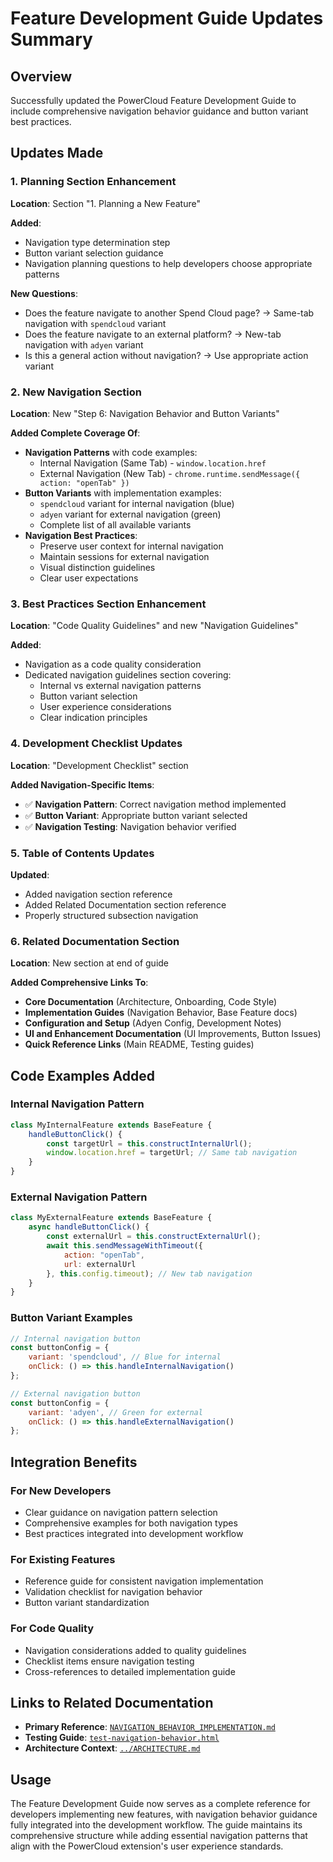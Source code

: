 # Feature Development Guide Updates Summary

## Overview
Successfully updated the PowerCloud Feature Development Guide to include comprehensive navigation behavior guidance and button variant best practices.

## Updates Made

### 1. Planning Section Enhancement
**Location**: Section "1. Planning a New Feature"

**Added**:
- Navigation type determination step
- Button variant selection guidance
- Navigation planning questions to help developers choose appropriate patterns

**New Questions**:
- Does the feature navigate to another Spend Cloud page? → Same-tab navigation with `spendcloud` variant
- Does the feature navigate to an external platform? → New-tab navigation with `adyen` variant
- Is this a general action without navigation? → Use appropriate action variant

### 2. New Navigation Section
**Location**: New "Step 6: Navigation Behavior and Button Variants" 

**Added Complete Coverage Of**:
- **Navigation Patterns** with code examples:
  - Internal Navigation (Same Tab) - `window.location.href`
  - External Navigation (New Tab) - `chrome.runtime.sendMessage({ action: "openTab" })`
- **Button Variants** with implementation examples:
  - `spendcloud` variant for internal navigation (blue)
  - `adyen` variant for external navigation (green)
  - Complete list of all available variants
- **Navigation Best Practices**:
  - Preserve user context for internal navigation
  - Maintain sessions for external navigation
  - Visual distinction guidelines
  - Clear user expectations

### 3. Best Practices Section Enhancement
**Location**: "Code Quality Guidelines" and new "Navigation Guidelines"

**Added**:
- Navigation as a code quality consideration
- Dedicated navigation guidelines section covering:
  - Internal vs external navigation patterns
  - Button variant selection
  - User experience considerations
  - Clear indication principles

### 4. Development Checklist Updates
**Location**: "Development Checklist" section

**Added Navigation-Specific Items**:
- ✅ **Navigation Pattern**: Correct navigation method implemented
- ✅ **Button Variant**: Appropriate button variant selected
- ✅ **Navigation Testing**: Navigation behavior verified

### 5. Table of Contents Updates
**Updated**:
- Added navigation section reference
- Added Related Documentation section reference
- Properly structured subsection navigation

### 6. Related Documentation Section
**Location**: New section at end of guide

**Added Comprehensive Links To**:
- **Core Documentation** (Architecture, Onboarding, Code Style)
- **Implementation Guides** (Navigation Behavior, Base Feature docs)
- **Configuration and Setup** (Adyen Config, Development Notes)
- **UI and Enhancement Documentation** (UI Improvements, Button Issues)
- **Quick Reference Links** (Main README, Testing guides)

## Code Examples Added

### Internal Navigation Pattern
```javascript
class MyInternalFeature extends BaseFeature {
    handleButtonClick() {
        const targetUrl = this.constructInternalUrl();
        window.location.href = targetUrl; // Same tab navigation
    }
}
```

### External Navigation Pattern
```javascript
class MyExternalFeature extends BaseFeature {
    async handleButtonClick() {
        const externalUrl = this.constructExternalUrl();
        await this.sendMessageWithTimeout({
            action: "openTab",
            url: externalUrl
        }, this.config.timeout); // New tab navigation
    }
}
```

### Button Variant Examples
```javascript
// Internal navigation button
const buttonConfig = {
    variant: 'spendcloud', // Blue for internal
    onClick: () => this.handleInternalNavigation()
};

// External navigation button  
const buttonConfig = {
    variant: 'adyen', // Green for external
    onClick: () => this.handleExternalNavigation()
};
```

## Integration Benefits

### For New Developers
- Clear guidance on navigation pattern selection
- Comprehensive examples for both navigation types
- Best practices integrated into development workflow

### For Existing Features
- Reference guide for consistent navigation implementation
- Validation checklist for navigation behavior
- Button variant standardization

### For Code Quality
- Navigation considerations added to quality guidelines
- Checklist items ensure navigation testing
- Cross-references to detailed implementation guide

## Links to Related Documentation
- **Primary Reference**: [`NAVIGATION_BEHAVIOR_IMPLEMENTATION.md`](./NAVIGATION_BEHAVIOR_IMPLEMENTATION.md)
- **Testing Guide**: [`test-navigation-behavior.html`](../test-navigation-behavior.html)
- **Architecture Context**: [`../ARCHITECTURE.md`](../ARCHITECTURE.md)

## Usage
The Feature Development Guide now serves as a complete reference for developers implementing new features, with navigation behavior guidance fully integrated into the development workflow. The guide maintains its comprehensive structure while adding essential navigation patterns that align with the PowerCloud extension's user experience standards.

